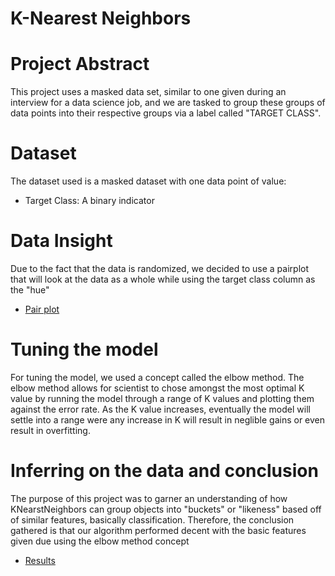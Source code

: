 # K-Nearest Neighbors

# Project Abstract

This project uses a masked data set, similar to one given during an interview for a data science job, and we are tasked to group these groups of data points into their respective groups via a label called "TARGET CLASS".

# Dataset

The dataset used is a masked dataset with one data point of value:

- Target Class: A binary indicator

# Data Insight

Due to the fact that the data is randomized, we decided to use a pairplot that will look at the data as a whole while using the target class column as the "hue"

- [Pair plot](./pairplot.png)

# Tuning the model

For tuning the model, we used a concept called the elbow method. The elbow method allows for scientist to chose amongst the most optimal K value by running the model through a range of K values and plotting them against the error rate. As the K value increases, eventually the model will settle into a range were any increase in K will result in neglible gains or even result in overfitting.

# Inferring on the data and conclusion

The purpose of this project was to garner an understanding of how KNearstNeighbors can group objects into "buckets" or "likeness" based off of similar features, basically classification. Therefore, the conclusion gathered is that our algorithm performed decent with the basic features given due using the elbow method concept

- [Results](./knn_classification.txt)
